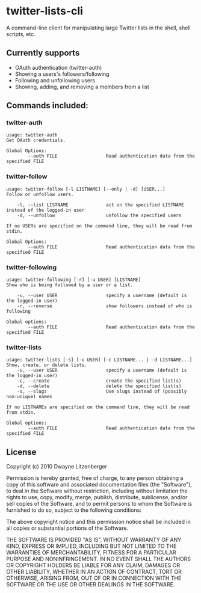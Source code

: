 twitter-lists-cli
=================
A command-line client for manipulating large Twitter lists in the shell, shell scripts, etc.

Currently supports
------------------
- OAuth authentication (twitter-auth)
- Showing a users's followers/following
- Following and unfollowing users
- Showing, adding, and removing a members from a list

Commands included:
------------------
### twitter-auth
    usage: twitter-auth
    Get OAuth credentials.

    Global Options:
            --auth FILE                  Read authentication data from the specified FILE

### twitter-follow
    usage: twitter-follow [-l LISTNAME] [--only | -d] [USER...]
    Follow or unfollow users.

        -l, --list LISTNAME              act on the specified LISTNAME instead of the logged-in user
        -d, --unfollow                   unfollow the specified users

    If no USERs are specified on the command line, they will be read from stdin.

    Global Options:
            --auth FILE                  Read authentication data from the specified FILE

### twitter-following
    usage: twitter-following [-r] [-u USER] [LISTNAME]
    Show who is being followed by a user or a list.

        -u, --user USER                  specify a username (default is the logged-in user)
        -r, --reverse                    show followers instead of who is following

    Global options:
            --auth FILE                  Read authentication data from the specified FILE

### twitter-lists
    usage: twitter-lists [-s] [-u USER] [-c LISTNAME... | -d LISTNAME...]
    Show, create, or delete lists.
        -u, --user USER                  specify a username (default is the logged-in user)
        -c, --create                     create the specified list(s)
        -d, --delete                     delete the specified list(s)
        -s, --slugs                      Use slugs instead of (possibly non-unique) names

    If no LISTNAMEs are specified on the command line, they will be read from stdin.

    Global options:
            --auth FILE                  Read authentication data from the specified FILE

License
-------
Copyright (c) 2010 Dwayne Litzenberger

Permission is hereby granted, free of charge, to any person obtaining
a copy of this software and associated documentation files (the
"Software"), to deal in the Software without restriction, including
without limitation the rights to use, copy, modify, merge, publish,
distribute, sublicense, and/or sell copies of the Software, and to
permit persons to whom the Software is furnished to do so, subject to
the following conditions:

The above copyright notice and this permission notice shall be
included in all copies or substantial portions of the Software.

THE SOFTWARE IS PROVIDED "AS IS", WITHOUT WARRANTY OF ANY KIND,
EXPRESS OR IMPLIED, INCLUDING BUT NOT LIMITED TO THE WARRANTIES OF
MERCHANTABILITY, FITNESS FOR A PARTICULAR PURPOSE AND
NONINFRINGEMENT. IN NO EVENT SHALL THE AUTHORS OR COPYRIGHT HOLDERS BE
LIABLE FOR ANY CLAIM, DAMAGES OR OTHER LIABILITY, WHETHER IN AN ACTION
OF CONTRACT, TORT OR OTHERWISE, ARISING FROM, OUT OF OR IN CONNECTION
WITH THE SOFTWARE OR THE USE OR OTHER DEALINGS IN THE SOFTWARE.
